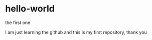 # hello-world
the first one

I am just learning the github and this is my first repository, thank you
